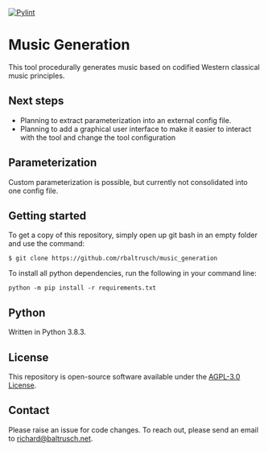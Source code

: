 [![Pylint](https://github.com/rbaltrusch/music_generation/actions/workflows/pylint.yml/badge.svg)](https://github.com/rbaltrusch/music_generation/actions/workflows/pylint.yml)

# Music Generation

This tool procedurally generates music based on codified Western classical music principles.

## Next steps

- Planning to extract parameterization into an external config file.
- Planning to add a graphical user interface to make it easier to interact with the tool and change the tool configuration

## Parameterization

Custom parameterization is possible, but currently not consolidated into one config file.

## Getting started

To get a copy of this repository, simply open up git bash in an empty folder and use the command:

    $ git clone https://github.com/rbaltrusch/music_generation

To install all python dependencies, run the following in your command line:

    python -m pip install -r requirements.txt

## Python

Written in Python 3.8.3.

## License

This repository is open-source software available under the [AGPL-3.0 License](https://github.com/rbaltrusch/music_generation/blob/master/LICENSE).

## Contact

Please raise an issue for code changes. To reach out, please send an email to richard@baltrusch.net.
